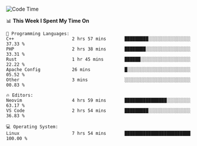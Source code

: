 <!-- [![Top Langs](https://github-readme-stats.vercel.app/api/top-langs/?username=gagahsyuja&theme=dracula&hide_border=true&border_radius=7)](https://github.com/anuraghazra/github-readme-stats) -->

<!--START_SECTION:waka-->
![Code Time](http://img.shields.io/badge/Code%20Time-634%20hrs%2011%20mins-blue)

📊 **This Week I Spent My Time On** 

```text
💬 Programming Languages: 
C++                      2 hrs 57 mins       █████████░░░░░░░░░░░░░░░░   37.33 % 
PHP                      2 hrs 38 mins       ████████░░░░░░░░░░░░░░░░░   33.31 % 
Rust                     1 hr 45 mins        ██████░░░░░░░░░░░░░░░░░░░   22.22 % 
Apache Config            26 mins             █░░░░░░░░░░░░░░░░░░░░░░░░   05.52 % 
Other                    3 mins              ░░░░░░░░░░░░░░░░░░░░░░░░░   00.83 % 

🔥 Editors: 
Neovim                   4 hrs 59 mins       ████████████████░░░░░░░░░   63.17 % 
VS Code                  2 hrs 54 mins       █████████░░░░░░░░░░░░░░░░   36.83 % 

💻 Operating System: 
Linux                    7 hrs 54 mins       █████████████████████████   100.00 % 
```


<!--END_SECTION:waka-->
